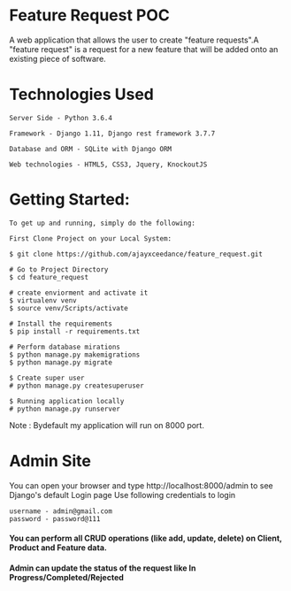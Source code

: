 # Feature Request POC

A web application that allows the user to create "feature requests".A "feature request" is a request for a new feature that will be added onto an existing piece of software.

# Technologies Used
```
Server Side - Python 3.6.4

Framework - Django 1.11, Django rest framework 3.7.7

Database and ORM - SQLite with Django ORM

Web technologies - HTML5, CSS3, Jquery, KnockoutJS

```


# Getting Started:
```
To get up and running, simply do the following:

First Clone Project on your Local System:

$ git clone https://github.com/ajayxceedance/feature_request.git

# Go to Project Directory
$ cd feature_request

# create enviorment and activate it
$ virtualenv venv
$ source venv/Scripts/activate
 
# Install the requirements
$ pip install -r requirements.txt

# Perform database mirations
$ python manage.py makemigrations
$ python manage.py migrate

$ Create super user
# python manage.py createsuperuser

$ Running application locally
# python manage.py runserver
```

Note : Bydefault my application will run on 8000 port.



# Admin Site

You can open your browser and type http://localhost:8000/admin to see Django's default Login page
Use following credentials to login
```
username - admin@gmail.com
password - password@111
```

#### You can perform all CRUD operations (like add, update, delete) on Client, Product and Feature data.

#### Admin can update the status of the request like In Progress/Completed/Rejected
